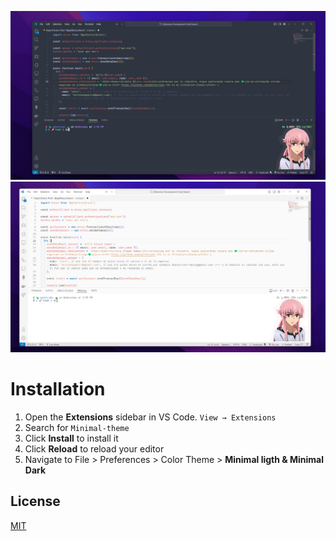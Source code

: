 ![theme screenshot](https://github.com/watercubz/minimal-theme/raw/master/images/minimal-dark-example.png)
![theme screenshot](https://github.com/watercubz/minimal-theme/raw/master/images/minimal-ligth-example.png)

# Installation

1. Open the **Extensions** sidebar in VS Code. `View → Extensions`
1. Search for `Minimal-theme`
1. Click **Install** to install it
1. Click **Reload** to reload your editor
1. Navigate to File > Preferences > Color Theme > **Minimal ligth & Minimal Dark**

## License

[MIT](https://github.com/watercubz/minimal-theme/blob/master/LICENSE.md)

